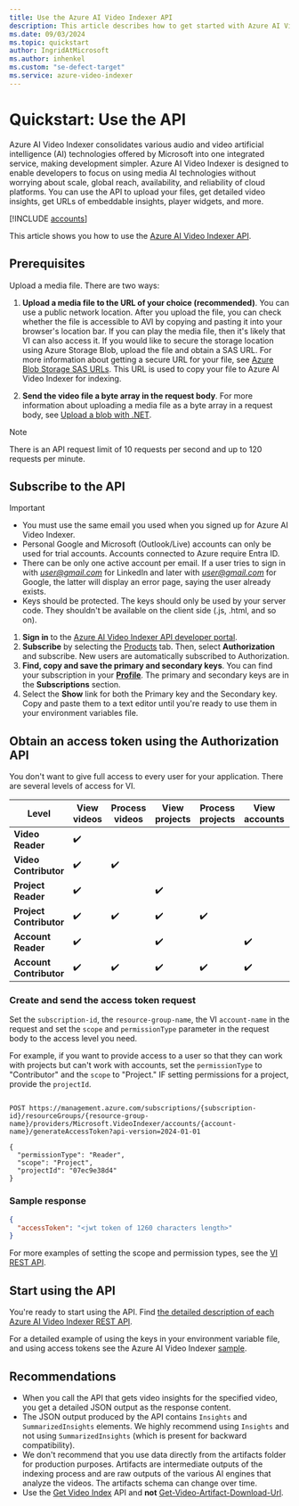 ```yaml
---
title: Use the Azure AI Video Indexer API
description: This article describes how to get started with Azure AI Video Indexer API and a trial account.
ms.date: 09/03/2024
ms.topic: quickstart
author: IngridAtMicrosoft
ms.author: inhenkel
ms.custom: "se-defect-target"
ms.service: azure-video-indexer
---
```


# Quickstart: Use the API

Azure AI Video Indexer consolidates various audio and video artificial intelligence (AI) technologies offered by Microsoft into one integrated service, making development simpler. Azure AI Video Indexer is designed to enable developers to focus on using media AI technologies without worrying about scale, global reach, availability, and reliability of cloud platforms. You can use the API to upload your files, get detailed video insights, get URLs of embeddable insights, player widgets, and more.

[!INCLUDE [accounts](./includes/create-accounts-intro.md)]

This article shows you how to use the [Azure AI Video Indexer API](https://api-portal.videoindexer.ai/).

## Prerequisites

Upload a media file. There are two ways:
    
1. **Upload a media file to the URL of your choice (recommended)**. You can use a public network location. After you upload the file, you can check whether the file is accessible to AVI by copying and pasting it into your browser's location bar. If you can play the media file, then it's likely that VI can also access it. If you would like to secure the storage location using Azure Storage Blob, upload the file and obtain a SAS URL. For more information about getting a secure URL for your file, see [Azure Blob Storage SAS URLs](/azure/storage/common/storage-sas-overview). This URL is used to copy your file to Azure AI Video Indexer for indexing.
    
1. **Send the video file a byte array in the request body**. For more information about uploading a media file as a byte array in a request body, see [Upload a blob with .NET](/azure/storage/blobs/storage-blob-upload).

> [!NOTE]
> There is an API request limit of 10 requests per second and up to 120 requests per minute.

## Subscribe to the API

> [!Important]
> - You must use the same email you used when you signed up for Azure AI Video Indexer.
> - Personal Google and Microsoft (Outlook/Live) accounts can only be used for trial accounts. Accounts connected to Azure require Entra ID.
> - There can be only one active account per email. If a user tries to sign in with *user@gmail.com* for LinkedIn and later with *user@gmail.com* for Google, the latter will display an error page, saying the user already exists.
> - Keys should be protected. The keys should only be used by your server code. They shouldn't be available on the client side (.js, .html, and so on).

1. **Sign in** to the [Azure AI Video Indexer API developer portal](https://api-portal.videoindexer.ai/).
1. **Subscribe** by selecting the [Products](https://api-portal.videoindexer.ai/products) tab. Then, select **Authorization** and subscribe. New users are automatically subscribed to Authorization.
1. **Find, copy and save the primary and secondary keys**. You can find your subscription in your **[Profile](https://api-portal.videoindexer.ai/profile)**. The primary and secondary keys are in the **Subscriptions** section.
1. Select the **Show** link for both the Primary key and the Secondary key. Copy and paste them to a text editor until you're ready to use them in your environment variables file.

## Obtain an access token using the Authorization API

You don't want to give full access to every user for your application. There are several levels of access for VI.

| Level | View videos | Process videos | View projects | Process projects | View accounts | Manage accounts | 
| ----------------------- | --- | --- | --- | --- | --- | --- | 
| **Video Reader**        | :heavy_check_mark: | | | | | |
| **Video Contributor**   | :heavy_check_mark: | :heavy_check_mark: | | | | |
| **Project Reader**      | :heavy_check_mark: | | :heavy_check_mark: | | | |
| **Project Contributor** | :heavy_check_mark: | :heavy_check_mark: | :heavy_check_mark: | :heavy_check_mark: | | |
| **Account Reader**      | :heavy_check_mark: | | :heavy_check_mark: | | :heavy_check_mark: | |
| **Account Contributor** | :heavy_check_mark: | :heavy_check_mark: | :heavy_check_mark: | :heavy_check_mark: | :heavy_check_mark: | :heavy_check_mark: |

### Create and send the access token request

Set the `subscription-id`, the `resource-group-name`, the VI `account-name` in the request and set the `scope` and `permissionType` parameter in the request body to the access level you need. 

For example, if you want to provide access to a user so that they can work with projects but can't work with accounts, set the `permissionType` to "Contributor" and the `scope` to "Project." IF setting permissions for a project, provide the `projectId`. 

```HTTP

POST https://management.azure.com/subscriptions/{subscription-id}/resourceGroups/{resource-group-name}/providers/Microsoft.VideoIndexer/accounts/{account-name}/generateAccessToken?api-version=2024-01-01

{
  "permissionType": "Reader",
  "scope": "Project",
  "projectId": "07ec9e38d4"
}

```

### Sample response

```json
{
  "accessToken": "<jwt token of 1260 characters length>"
}
```

For more examples of setting the scope and permission types, see the [VI REST API](/rest/api/videoindexer/generate/access-token?view=rest-videoindexer-2024-01-01&preserve-view=true).

## Start using the API

You're ready to start using the API. Find [the detailed description of each Azure AI Video Indexer REST API](https://api-portal.videoindexer.ai/).

For a detailed example of using the keys in your environment variable file, and using access tokens see the Azure AI Video Indexer [sample](https://github.com/Azure-Samples/azure-video-indexer-samples/blob/master/API-Samples/C%23/ArmBased/Program.cs). 

## Recommendations

- When you call the API that gets video insights for the specified video, you get a detailed JSON output as the response content.
- The JSON output produced by the API contains `Insights` and `SummarizedInsights` elements. We highly recommend using `Insights` and not using `SummarizedInsights` (which is present for backward compatibility).
- We don't recommend that you use data directly from the artifacts folder for production purposes. Artifacts are intermediate outputs of the indexing process and are raw outputs of the various AI engines that analyze the videos. The artifacts schema can change over time. 
- Use the [Get Video Index](https://api-portal.videoindexer.ai/api-details#api=Operations&operation=Get-Video-Index) API and **not** [Get-Video-Artifact-Download-Url](https://api-portal.videoindexer.ai/api-details#api=Operations&operation=Get-Video-Artifact-Download-Url).
